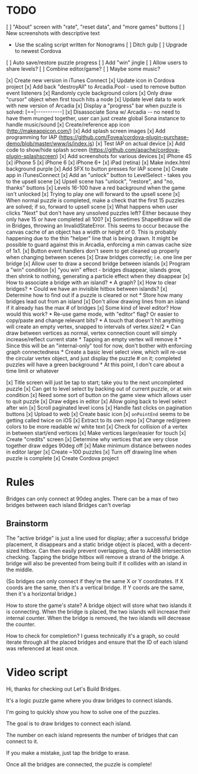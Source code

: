 # TODO

[ ] "About" screen with "rate", "reset data", and "more games" buttons
[ ] New screenshots with descriptive text
  * Use the scaling script written for Nonograms
[ ] Ditch gulp
[ ] Upgrade to newest Cordova

[ ] Auto save/restore puzzle progress
[ ] Add "win" jingle
[ ] Allow users to share levels?
[ ] Combine editor/game?
[ ] Maybe some music?

[x] Create new version in iTunes Connect
[x] Update icon in Cordova project
[x] Add back "destroyAll" to Arcadia.Pool - used to remove button event listeners
[x] Randomly cycle background colors
[x] Only draw "cursor" object when first touch hits a node
[x] Update level data to work with new version of Arcadia
[x] Display a "progress" bar when puzzle is solved: [==|-----------]
[x] Disassociate Sona w/ Arcadia -- no need to have them munged together, user can just create global Sona instance to handle music/sound
[x] Create/reference app icon (http://makeappicon.com/)
[x] Add splash screen images
[x] Add programming for IAP (https://github.com/Fovea/cordova-plugin-purchase-demo/blob/master/www/js/index.js)
[x] Test IAP on actual device
[x] Add code to show/hide splash screen (https://github.com/apache/cordova-plugin-splashscreen)
[x] Add screenshots for various devices
  [x] iPhone 4S
  [x] iPhone 5
  [x] iPhone 6
  [x] iPhone 6+
  [x] iPad (retina)
[x] Make index.html background purple
[x] Add SFX to button presses for IAP scene
[x] Create app in iTunesConnect
[x] Add an "unlock" button to LevelSelect - takes you to the upsell scene
[x] Upsell scene has "unlock", "restore", and "no, thanks" buttons
[x] Levels 16-100 have a red background when the game isn't unlocked
[x] Trying to play one will forward to the upsell scene
[x] When normal puzzle is completed, make a check that the first 15 puzzles are
    solved; if so, forward to upsell scene
[x] What happens when user clicks "Next" but don't have any unsolved puzzles left?
    Either because they only have 15 or have completed all 100?
[x] Sometimes Shape#draw will die in Bridges, throwing an InvalidStateError.
This seems to occur because the canvas cache of an object has a
width or height of 0. This is probably happening due to the thin "helper"
line that is being drawn. It might be possible to guard against this in
Arcadia, enforcing a min canvas cache size of 1x1.
[x] Button event handlers don't seem to get cleaned up properly when changing
between scenes
[x] Draw bridges correctly; i.e. one line per bridge
[x] Allow user to draw a second bridge between islands
[x] Program a "win" condition
[x] "you win" effect - bridges disappear, islands grow, then shrink to nothing,
	generating a particle effect when they disappear
[x] How to associate a bridge with an island?
	* A graph?
[x] How to clear bridges?
	* Could we have an invisible hitbox between islands?
[x] Determine how to find out if a puzzle is cleared or not
	* Store how many bridges lead out from an island
[x] Don't allow drawing lines from an island if it already has the max # of bridges
[x] Some kind of level editor? How would this work?
	* Re-use game mode, with "editor" flag? Or easier to copy/paste and change
	  relevant bits?
	* A touch that doesn't hit anything will create an empty vertex, snapped
	  to intervals of vertex.size/2
	* Can draw between vertices as normal, vertex connection count will simply
	  increase/reflect current state
	* Tapping an empty vertex will remove it
	* Since this will be an "internal-only" tool for now, don't bother with
	  enforcing graph connectedness
	* Create a basic level select view, which will re-use the circular vertex
	  object, and just display the puzzle # on it; completed puzzles will have
	  a green background
	* At this point, I don't care about a time limit or whatever

[x] Title screen will just be tap to start; take you to the next uncompleted puzzle
[x] Can get to level select by backing out of current puzzle, or at win condition
[x] Need some sort of button on the game view which allows user to quit puzzle
[x] Draw edges in editor
[x] Allow going back to level select after win
[x] Scroll paginated level icons
[x] Handle fast clicks on pagination buttons
[x] Upload to web
[x] Create basic icon
[x] `onPointEnd` seems to be getting called twice on iOS
[x] Extract to its own repo
[x] Change red/green colors to be more readable w/ white text
[x] Check for collision of a vertex in between start/end vertices
[x] Make vertices larger/easier for touch
[x] Create "credits" screen
[x] Determine why vertices that are very close together draw edges 90deg off
[x] Make minimum distance between nodes in editor larger
[x] Create ~100 puzzles
[x] Turn off drawing line when puzzle is complete
[x] Create Cordova project

# Rules

Bridges can only connect at 90deg angles.
There can be a max of two bridges between each island
Bridges can't overlap

## Brainstorm

The "active bridge" is just a line used for display; after a successful bridge
placement, it disappears and a static bridge object is placed, with a decent-sized
hitbox. Can then easily prevent overlapping, due to AABB intersection checking.
Tapping the bridge hitbox will remove a strand of the bridge. A bridge will also
be prevented from being built if it collides with an island in the middle.

(So bridges can only connect if they're the same X or Y coordinates. If X coords
are the same, then it's a vertical bridge. If Y coords are the same, then it's
a horizontal bridge.)

How to store the game's state? A bridge object will store what two islands it
is connecting. When the bridge is placed, the two islands will increase their
internal counter. When the bridge is removed, the two islands will decrease the
counter.

How to check for completion? I guess technically it's a graph, so could iterate
through all the placed bridges and ensure that the ID of each island was
referenced at least once.

# Video script

Hi, thanks for checking out Let's Build Bridges.

It's a logic puzzle game where you draw bridges to connect islands.

I'm going to quickly show you how to solve one of the puzzles.

The goal is to draw bridges to connect each island.

The number on each island represents the number of bridges that
can connect to it.

If you make a mistake, just tap the bridge to erase.

Once all the bridges are connected, the puzzle is complete!




